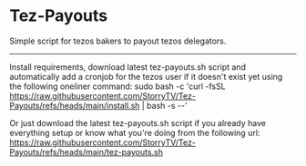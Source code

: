 # Tez-Payouts
Simple script for tezos bakers to payout tezos delegators.

----------

Install requirements, download latest tez-payouts.sh script and automatically add a cronjob for the tezos user if it doesn't exist yet using the following oneliner command: sudo bash -c 'curl -fsSL https://raw.githubusercontent.com/StorryTV/Tez-Payouts/refs/heads/main/install.sh | bash -s --'

Or just download the latest tez-payouts.sh script if you already have everything setup or know what you're doing from the following url: https://raw.githubusercontent.com/StorryTV/Tez-Payouts/refs/heads/main/tez-payouts.sh
